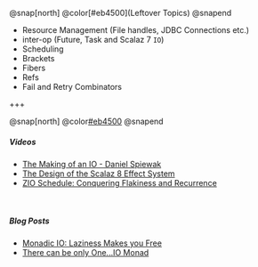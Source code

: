 @snap[north]
@color[#eb4500](Leftover Topics)
@snapend

- Resource Management (File handles, JDBC Connections etc.)
- inter-op (Future, Task and Scalaz 7 `IO`)
- Scheduling
- Brackets 
- Fibers
- Refs
- Fail and Retry Combinators

+++

@snap[north]
@color[#eb4500](Resources)
@snapend

##### Videos
- [The Making of an IO - Daniel Spiewak](https://www.youtube.com/watch?v=g_jP47HFpWA&t=380s)
- [The Design of the Scalaz 8 Effect System](https://www.youtube.com/watch?v=wi_vLNULh9Y)
- [ZIO Schedule: Conquering Flakiness and Recurrence](https://www.youtube.com/watch?v=onQSHiafAY8)

<br/>

##### Blog Posts
- [Monadic IO: Laziness Makes you Free](https://underscore.io/blog/posts/2015/04/28/monadic-io-laziness-makes-you-free.html)
- [There can be only One...IO Monad](http://degoes.net/articles/only-one-io)